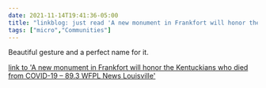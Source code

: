 ```yaml
---
date: 2021-11-14T19:41:36-05:00
title: "linkblog: just read 'A new monument in Frankfort will honor the Kentuckians who died from COVID-19 – 89.3 WFPL News Louisville'"
tags: ["micro","Communities"]
---
```

Beautiful gesture and a perfect name for it.
 
[link to 'A new monument in Frankfort will honor the Kentuckians who died from COVID-19 – 89.3 WFPL News Louisville'](https://wfpl.org/a-new-monument-in-frankfort-will-honor-the-kentuckians-who-died-from-covid-19/)
